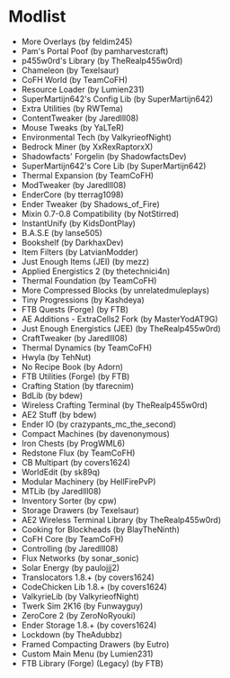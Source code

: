# Modlist
* More Overlays (by feldim245)
* Pam's Portal Poof (by pamharvestcraft)
* p455w0rd's Library (by TheRealp455w0rd)
* Chameleon (by Texelsaur)
* CoFH World (by TeamCoFH)
* Resource Loader (by Lumien231)
* SuperMartijn642's Config Lib (by SuperMartijn642)
* Extra Utilities (by RWTema)
* ContentTweaker (by Jaredlll08)
* Mouse Tweaks (by YaLTeR)
* Environmental Tech (by ValkyrieofNight)
* Bedrock Miner (by XxRexRaptorxX)
* Shadowfacts' Forgelin (by ShadowfactsDev)
* SuperMartijn642's Core Lib (by SuperMartijn642)
* Thermal Expansion (by TeamCoFH)
* ModTweaker (by Jaredlll08)
* EnderCore (by tterrag1098)
* Ender Tweaker (by Shadows_of_Fire)
* Mixin 0.7-0.8 Compatibility (by NotStirred)
* InstantUnify (by KidsDontPlay)
* B.A.S.E (by lanse505)
* Bookshelf (by DarkhaxDev)
* Item Filters (by LatvianModder)
* Just Enough Items (JEI) (by mezz)
* Applied Energistics 2 (by thetechnici4n)
* Thermal Foundation (by TeamCoFH)
* More Compressed Blocks (by unrelatedmuleplays)
* Tiny Progressions (by Kashdeya)
* FTB Quests (Forge) (by FTB)
* AE Additions - ExtraCells2 Fork (by MasterYodAT9G)
* Just Enough Energistics (JEE) (by TheRealp455w0rd)
* CraftTweaker (by Jaredlll08)
* Thermal Dynamics (by TeamCoFH)
* Hwyla (by TehNut)
* No Recipe Book (by Adorn)
* FTB Utilities (Forge) (by FTB)
* Crafting Station (by tfarecnim)
* BdLib (by bdew)
* Wireless Crafting Terminal (by TheRealp455w0rd)
* AE2 Stuff (by bdew)
* Ender IO (by crazypants_mc_the_second)
* Compact Machines (by davenonymous)
* Iron Chests (by ProgWML6)
* Redstone Flux (by TeamCoFH)
* CB Multipart (by covers1624)
* WorldEdit (by sk89q)
* Modular Machinery (by HellFirePvP)
* MTLib (by Jaredlll08)
* Inventory Sorter (by cpw)
* Storage Drawers (by Texelsaur)
* AE2 Wireless Terminal Library (by TheRealp455w0rd)
* Cooking for Blockheads (by BlayTheNinth)
* CoFH Core (by TeamCoFH)
* Controlling (by Jaredlll08)
* Flux Networks (by sonar_sonic)
* Solar Energy (by paulojjj2)
* Translocators 1.8.+ (by covers1624)
* CodeChicken Lib 1.8.+ (by covers1624)
* ValkyrieLib (by ValkyrieofNight)
* Twerk Sim 2K16 (by Funwayguy)
* ZeroCore 2 (by ZeroNoRyouki)
* Ender Storage 1.8.+ (by covers1624)
* Lockdown (by TheAdubbz)
* Framed Compacting Drawers (by Eutro)
* Custom Main Menu (by Lumien231)
* FTB Library (Forge) (Legacy) (by FTB)